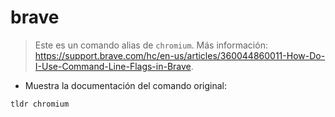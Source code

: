 # brave

> Este es un comando alias de `chromium`.
> Más información: <https://support.brave.com/hc/en-us/articles/360044860011-How-Do-I-Use-Command-Line-Flags-in-Brave>.

- Muestra la documentación del comando original:

`tldr chromium`
